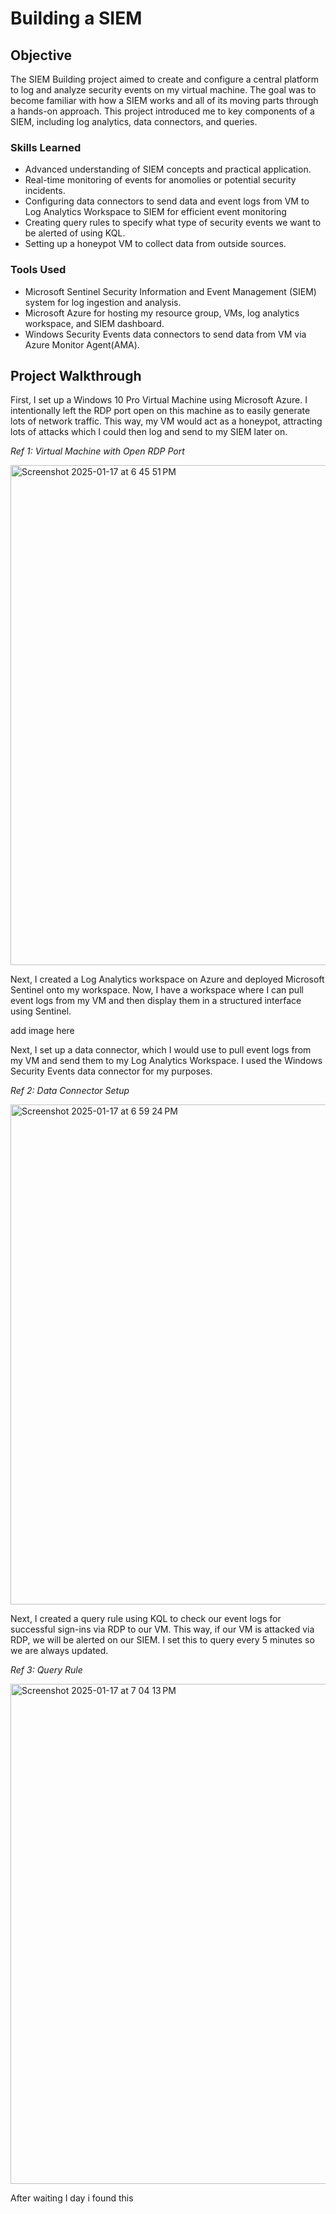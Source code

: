 # Building a SIEM

## Objective

The SIEM Building project aimed to create and configure a central platform to log and analyze security events on my virtual machine. The goal was to become familiar with how a SIEM works and all of its moving parts through a hands-on approach. This project introduced me to key components of a SIEM, including log analytics, data connectors, and queries.

### Skills Learned

- Advanced understanding of SIEM concepts and practical application.
- Real-time monitoring of events for anomolies or potential security incidents.
- Configuring data connectors to send data and event logs from VM to Log Analytics Workspace to SIEM for efficient event monitoring
- Creating query rules to specify what type of security events we want to be alerted of using KQL.
- Setting up a honeypot VM to collect data from outside sources.

### Tools Used

- Microsoft Sentinel Security Information and Event Management (SIEM) system for log ingestion and analysis.
- Microsoft Azure for hosting my resource group, VMs, log analytics workspace, and SIEM dashboard.
- Windows Security Events data connectors to send data from VM via Azure Monitor Agent(AMA).

## Project Walkthrough
First, I set up a Windows 10 Pro Virtual Machine using Microsoft Azure. I intentionally left the RDP port open on this machine as to easily generate lots of network traffic. This way, my VM would act as a honeypot, attracting lots of attacks which I could then log and send to my SIEM later on.

*Ref 1: Virtual Machine with Open RDP Port*

<img width="800" alt="Screenshot 2025-01-17 at 6 45 51 PM" src="https://github.com/user-attachments/assets/06cedb04-e4f8-4cd7-9733-edf9e4851fde" />

Next, I created a Log Analytics workspace on Azure and deployed Microsoft Sentinel onto my workspace. Now, I have a workspace where I can pull event logs from my VM and then display them in a structured interface using Sentinel.

add image here

Next, I set up a data connector, which I would use to pull event logs from my VM and send them to my Log Analytics Workspace. I used the Windows Security Events data connector for my purposes.

*Ref 2: Data Connector Setup*

<img width="800" alt="Screenshot 2025-01-17 at 6 59 24 PM" src="https://github.com/user-attachments/assets/91966c67-2a29-4278-a0a6-94b951dfb5d9" />

Next, I created a query rule using KQL to check our event logs for successful sign-ins via RDP to our VM. This way, if our VM is attacked via RDP, we will be alerted on our SIEM. I set this to query every 5 minutes so we are always updated.

*Ref 3: Query Rule*

<img width="800" alt="Screenshot 2025-01-17 at 7 04 13 PM" src="https://github.com/user-attachments/assets/1047c0ac-a436-4afb-8981-0f84bed98900" />

After waiting I day i found this


